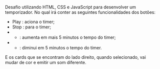 Desafio utilizando HTML, CSS e JavaScript para desenvolver um temporizador. No qual irá conter as seguintes funcionalidades dos botões:

- Play   : aciona o timer;
- Stop   : para o timer;
- +    : aumenta em mais 5 minutos o tempo do timer;
- -    : diminui em 5 minutos o tempo do timer.

E os cards que se encontram do lado direito, quando selecionado, vai mudar de cor e emitir um som diferente.